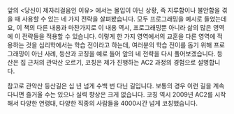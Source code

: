 앞의 <당신이 제자리걸음인 이유> 에서는 몰입이 아닌 상황, 즉 지루함이나 불안함을 겪을 때 사용할 수 있는 네 가지 전략을 살펴봤습니다. 모두 프로그래밍을 예시로 들었는데요, 이 책의 다른 내용과 마찬가지로 이 내용 역시, 프로그래밍뿐 아니라 삶의 많은 영역에 이 전략들을 적용할 수 있습니다. 이렇게 한 가지 영역에서의 교훈을 다른 영역에 적용하는 것을 심리학에서는 학습 전이라고 하는데, 여러분의 학습 전이를 돕기 위해 프로그래밍이 아닌 사례, 등산과 코칭을 예로 들어 앞의 네 전략을 다시 풀어보겠습니다. 등산은 집 근처의 관악산 오르기, 코칭은 제가 진행하는 AC2 과정의 경험으로 설명합니다.

참고로 관악산 등산길은 십 년 넘게 수백 번 다닌 길입니다. 보통의 경우 이런 길을 계속 다니면 즐거울 수는 있으나 실력 향상은 크게 없습니다. 코칭 역시 2009년 AC2를 시작해서 다양한 연령대, 다양한 직종의 사람들을 4000시간 넘게 코칭했습니다.

